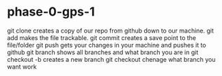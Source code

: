 # phase-0-gps-1
git clone creates a copy of our repo from github down to our machine.
git add makes the file trackable.
git commit creates a save point to the file/folder
git push gets your changes in your machine and pushes it to github
git branch shows all branches and what branch you are in
git checkout -b creates a new branch
git checkout chenage what branch you want work  